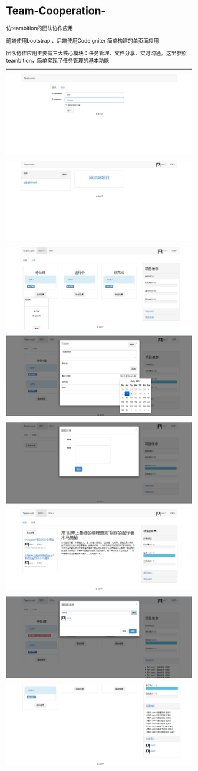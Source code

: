 # Team-Cooperation-
仿teambition的团队协作应用

前端使用bootstrap 、后端使用Codeigniter 简单构建的单页面应用

团队协作应用主要有三大核心模块：任务管理、文件分享、实时沟通。这里参照teambition，简单实现了任务管理的基本功能

***

![](snapshots/1.png)

![](snapshots/2.png)

![](snapshots/3.png)

![](snapshots/4.png)

![](snapshots/5.png)

![](snapshots/6.png)

![](snapshots/7.png)

![](snapshots/8.png)
